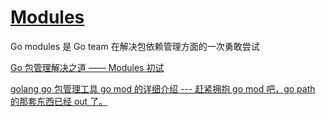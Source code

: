 # [Modules](https://github.com/golang/go/wiki/Modules)

Go modules 是 Go team 在解决包依赖管理方面的一次勇敢尝试

[Go 包管理解决之道 —— Modules 初试](https://windmt.com/2018/11/08/first-look-go-modules/)

[golang go 包管理工具 go mod 的详细介绍 --- 赶紧拥抱 go mod 吧，go path 的那套东西已经 out 了。](https://www.jianshu.com/p/98082de78a0c)
